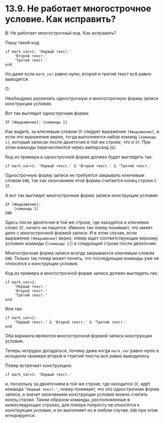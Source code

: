 # 13.9. Не работает многострочное условие. Как исправить?
<!-- [:faq_13_09] -->

В: Не работает многострочный код. Как исправить?
	
Пишу такой код:
```qsp
if mark_var=1: 'Первый текст.'
	'Второй текст.'
	'Третий текст.'
end
```
Но даже если `mark_var` равно нулю, второй и третий текст всё равно выводятся.

О:

Необходимо различать однострочную и многострочную формы записи конструкции условия.

Вот так выглядит однострочная форма:
```qsp
IF [#выражение]: [команды 1]
```
Как видите, за ключевым словом `IF` следует выражение `[#выражение]`, и если это выражение верно, тогда выполняется набор команд `[команды 1]`, который записан после двоеточия в той же строке, что и `IF`. При этом команды перечисляются через амперсанд (`&`).

Код из примера в однострочной форме должен будет выглядеть так:
```qsp
if mark_var=1: 'Первый текст.' & 'Второй текст.' & 'Третий текст.'
```
Однострочную форму записи не требуется закрывать ключевым словом `END`, так как окончанием этой формы считается конец строки с `IF`.

А вот так выглядит многострочная форма записи конструкции условия:
```qsp
IF [#выражение]:
	[команды 1]
END
```
Здесь после двоеточия в той же строке, где находится и ключевое слово `IF`, ничего не пишется. Именно так плеер понимает, что имеет дело с многострочной формой записи. И в этом случае, если выражение `[#выражение]` верно, плеер ищет соответствующие верному условию команды (`[команды 1]`) в следующей строке после двоеточия.

Многострочная форма записи всегда закрывается ключевым словом `END`. Только так плеер может понять, что последующие команды уже не относятся к конструкции условия.

Код из примера в многострочной форме записи должен выглядеть так:
```qsp
if mark_var=1:
	'Первый текст.'
	'Второй текст.'
	'Третий текст.'
end
```
Или так:
```qsp
if mark_var=1:
	'Первый текст.' & 'Второй текст.' & 'Третий текст.'
end
```
Оба варианта являются многострочной формой записи конструкции условия.

Теперь нетрудно догадаться, почему даже когда `mark_var` равно нулю в исходном примере второй и ттретий тексты всё равно выводились.

Плеер встречает конструкцию:
```qsp
if mark_var=1: 'Первый текст.'
```
и, поскольку за двоеточием в той же строке, где находится `IF`, идёт команда `'Первый текст.'`, плеер понимает, что это однострочная форма записи, а значит окончанием конструкции условия можно считать конец строки. Таким образом команды, расположенные в нижеследующих строках, для плеера попросту не относятся к конструкции условия, и он выполняет их в любом случае. `END` при этом игнорируется.
